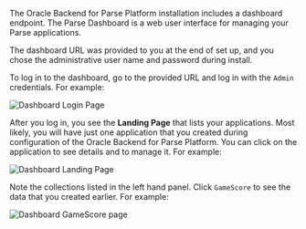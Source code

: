 
The Oracle Backend for Parse Platform installation includes a dashboard endpoint.  The Parse Dashboard is a web user interface for managing your Parse applications.

The dashboard URL was provided to you at the end of set up, and you chose the administrative user name and password during install.

To log in to the dashboard, go to the provided URL and log in with the `Admin` credentials. For example:

![Dashboard Login Page](../dashboard-login-page.png)

After you log in, you see the **Landing Page** that lists your applications. Most likely, you will have just one application that you created during
configuration of the Oracle Backend for Parse Platform.  You can click on the application to see details and to manage it. For example:

![Dashboard Landing Page](../dashboard-landing-page.png)

Note the collections listed in the left hand panel. Click `GameScore` to see the data that you created earlier. For example:

![Dashboard GameScore page](../dashboard-gamescore.png)
